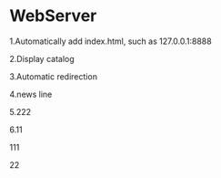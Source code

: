 # WebServer
1.Automatically add index.html, such as 127.0.0.1:8888  

2.Display catalog  

3.Automatic redirection

4.news line

5.222

6.11


111

22